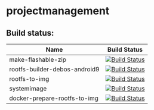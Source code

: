 # projectmanagement

## Build status:

| Name | Build Status |
|----|----|
| make-flashable-zip | [![Build Status](https://oldpc.mrcyjanek.net:443/ci/job/ubports-gsi-make-flashable-zip/badge/icon)](https://oldpc.mrcyjanek.net:443/ci/job/ubports-gsi-make-flashable-zip/) |
| rootfs-builder-debos-android9 | [![Build Status](https://oldpc.mrcyjanek.net:443/ci/job/ubports-gsi-rootfs-builder-debos-android9/badge/icon)](https://oldpc.mrcyjanek.net:443/ci/job/ubports-gsi-rootfs-builder-debos-android9/) |
| rootfs-to-img | [![Build Status](https://oldpc.mrcyjanek.net:443/ci/job/ubports-gsi-rootfs-to-img/badge/icon)](https://oldpc.mrcyjanek.net:443/ci/job/ubports-gsi-rootfs-to-img/) |
| systemimage | [![Build Status](https://oldpc.mrcyjanek.net:443/ci/job/ubports-gsi-systemimage/badge/icon)](https://oldpc.mrcyjanek.net:443/ci/job/ubports-gsi-systemimage/) |
| docker-prepare-rootfs-to-img | [![Build Status](https://oldpc.mrcyjanek.net:443/ci/view/ubports-gsi/job/ubports-gsi-docker-prepare-rootfs-to-img/badge/icon)](https://oldpc.mrcyjanek.net:443/ci/view/ubports-gsi/job/ubports-gsi-docker-prepare-rootfs-to-img/) |
